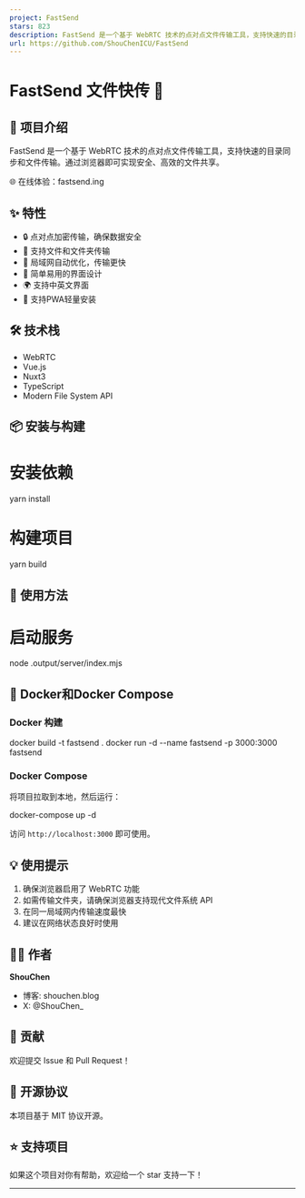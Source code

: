 ```yaml
---
project: FastSend
stars: 823
description: FastSend 是一个基于 WebRTC 技术的点对点文件传输工具，支持快速的目录同步和文件传输。通过浏览器即可实现安全、高效的文件共享。
url: https://github.com/ShouChenICU/FastSend
---
```


FastSend 文件快传 🚀
================

📖 项目介绍
-------

FastSend 是一个基于 WebRTC 技术的点对点文件传输工具，支持快速的目录同步和文件传输。通过浏览器即可实现安全、高效的文件共享。

🌐 在线体验：fastsend.ing

✨ 特性
----

-   🔒 点对点加密传输，确保数据安全
-   📁 支持文件和文件夹传输
-   🚀 局域网自动优化，传输更快
-   🎯 简单易用的界面设计
-   🌍 支持中英文界面
-   📲 支持PWA轻量安装

🛠️ 技术栈
-------

-   WebRTC
-   Vue.js
-   Nuxt3
-   TypeScript
-   Modern File System API

📦 安装与构建
--------

# 安装依赖
yarn install

# 构建项目
yarn build

🚀 使用方法
-------

# 启动服务
node .output/server/index.mjs

🐳 Docker和Docker Compose
------------------------

### Docker 构建

docker build -t fastsend .
docker run -d --name fastsend -p 3000:3000 fastsend

### Docker Compose

将项目拉取到本地，然后运行：

docker-compose up -d

访问 `http://localhost:3000` 即可使用。

💡 使用提示
-------

1.  确保浏览器启用了 WebRTC 功能
2.  如需传输文件夹，请确保浏览器支持现代文件系统 API
3.  在同一局域网内传输速度最快
4.  建议在网络状态良好时使用

👨‍💻 作者
--------

**ShouChen**

-   博客: shouchen.blog
-   X: @ShouChen\_

🤝 贡献
-----

欢迎提交 Issue 和 Pull Request！

📝 开源协议
-------

本项目基于 MIT 协议开源。

⭐ 支持项目
------

如果这个项目对你有帮助，欢迎给一个 star 支持一下！

* * *
